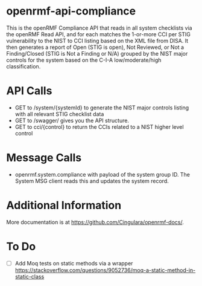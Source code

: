 # openrmf-api-compliance
This is the openRMF Compliance API that reads in all system checklists via the openRMF Read API, 
and for each matches the 1-or-more CCI per STIG vulnerability to the NIST to CCI listing based on 
the XML file from DISA. It then generates a report of Open (STIG is open), Not Reviewed, or Not a Finding/Closed
(STIG is Not a Finding or N/A) grouped by the NIST major controls for the system based on the C-I-A 
low/moderate/high classification.

# API Calls

* GET to /system/{systemId} to generate the NIST major controls listing with all relevant STIG checklist data
* GET to /swagger/ gives you the API structure.
* GET to cci/{control} to return the CCIs related to a NIST higher level control

# Message Calls
* openrmf.system.compliance with payload of the system group ID. The System MSG client reads this and updates the system record.

# Additional Information
More documentation is at https://github.com/Cingulara/openrmf-docs/.

# To Do
* [ ] Add Moq tests on static methods via a wrapper https://stackoverflow.com/questions/9052736/moq-a-static-method-in-static-class